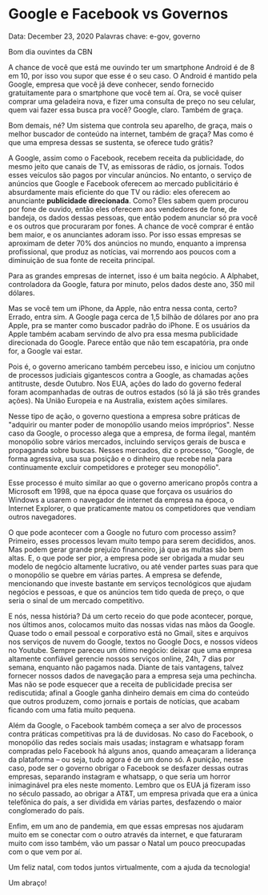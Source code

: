 # Google e Facebook vs Governos

Data: December 23, 2020
Palavras chave: e-gov, governo

Bom dia ouvintes da CBN

A chance de você que está me ouvindo ter um smartphone Android é de 8 em 10, por isso vou supor que esse é o seu caso. O Android é mantido pela Google, empresa que você já deve conhecer, sendo fornecido gratuitamente para o smartphone que você tem aí. Ora, se você quiser comprar uma geladeira nova, e fizer uma consulta de preço no seu celular, quem vai fazer essa busca pra você? Google, claro. Também de graça. 

Bom demais, né? Um sistema que controla seu aparelho, de graça, mais o melhor buscador de conteúdo na internet, também de graça? Mas como é que uma empresa dessas se sustenta, se oferece tudo grátis?

A Google, assim como o Facebook, recebem receita da publicidade, do mesmo jeito que canais de TV, as emissoras de rádio, os jornais. Todos esses veículos são pagos por vincular anúncios. No entanto, o serviço de anúncios que Google e Facebook oferecem ao mercado publicitário é absurdamente mais eficiente do que TV ou rádio: eles oferecem ao anunciante **publicidade direcionada**. Como? Eles sabem quem procurou por fone de ouvido, então eles oferecem aos vendedores de fone, de bandeja, os dados dessas pessoas, que então podem anunciar só pra você e os outros que procuraram por fones.  A chance de você comprar é então bem maior, e os anunciantes adoram isso. Por isso essas empresas se aproximam de deter 70% dos anúncios no mundo, enquanto a imprensa profissional, que produz as notícias, vai morrendo aos poucos com a diminuição de sua fonte de receita principal.

Para as grandes empresas de internet, isso é um baita negócio. A Alphabet, controladora da Google, fatura por minuto, pelos dados deste ano, 350 mil dólares. 

Mas se você tem um iPhone, da Apple, não entra nessa conta, certo? Errado, entra sim. A Google paga cerca de 1,5 bilhão de dólares por ano pra Apple, pra se manter como buscador padrão do iPhone. E os usuários da Apple também acabam servindo de alvo pra essa mesma publicidade direcionada do Google. Parece então que não tem escapatória, pra onde for, a Google vai estar.

Pois é, o governo americano também percebeu isso, e iniciou um conjutno de processos judiciais gigantescos contra a Google, as chamadas ações antitruste, desde Outubro. Nos EUA, ações do lado do governo federal foram acompanhadas de outras de outros estados (só lá já são três grandes ações). Na União Europeia e na Australia, existem ações similares. 

Nesse tipo de ação, o governo questiona a empresa sobre práticas de "adquirir ou manter poder de monopólio usando meios impróprios". Nesse caso da Google, o processo alega que a empresa, de forma ilegal, mantém monopólio sobre vários mercados, incluindo serviços gerais de busca e propaganda sobre buscas. Nesses mercados, diz o processo, "Google, de forma agressiva, usa sua posição e o dinheiro que recebe nela para continuamente excluir competidores e proteger seu monopólio". 

Esse processo é muito similar ao que o governo americano propôs contra a Microsoft em 1998, que na época quase que forçava os usuários do Windows a usarem o navegador de internet da empresa na época, o Internet Explorer, o que praticamente matou os competidores que vendiam outros navegadores.

O que pode acontecer com a Google no futuro com processo assim? Primeiro, esses processos levam muito tempo para serem decididos, anos. Mas podem gerar grande prejuízo financeiro, já que as multas são bem altas. E, o que pode ser pior, a empresa pode ser obrigada a mudar seu modelo de negócio altamente lucrativo, ou até vender partes suas para que o monopólio se quebre em várias partes. A empresa se defende, mencionando que investe bastante em serviços tecnológicos que ajudam negócios e pessoas, e que os anúncios tem tido queda de preço, o que seria o sinal de um mercado competitivo. 

E nós, nessa história? Dá um certo receio do que pode acontecer, porque, nos últimos anos, colocamos muito das nossas vidas nas mãos da Google. Quase todo o email pessoal e corporativo está no Gmail, sites e arquivos nos serviços de nuvem do Google, textos no Google Docs, e nossos vídeos no Youtube. Sempre pareceu um ótimo negócio: deixar que uma empresa altamente confiável gerencie nossos serviços online, 24h, 7 dias por semana, enquanto não pagamos nada. Diante de tais vantagens, talvez fornecer nossos dados de navegação para a empresa seja uma pechincha. Mas não se pode esquecer que a receita de publicidade precisa ser rediscutida; afinal a Google ganha dinheiro demais em cima do conteúdo que outros produzem, como jornais e portais de notícias, que acabam ficando com uma fatia muito pequena.

Além da Google, o Facebook também começa a ser alvo de processos contra práticas competitivas pra lá de duvidosas. No caso do Facebook, o monopólio das redes sociais mais usadas; instagram e whatsapp foram compradas pelo Facebook há alguns anos, quando ameaçaram a liderança da plataforma – ou seja, tudo agora é de um dono só. A punição, nesse caso, pode ser o governo obrigar o Facebook se desfazer dessas outras empresas, separando instagram e whatsapp, o que seria um horror inimaginável pra eles neste momento. Lembro que os EUA já fizeram isso no século passado, ao obrigar a AT&T, um empresa privada que era a única telefônica do país, a ser dividida em várias partes, desfazendo o maior conglomerado do país. 

Enfim, em um ano de pandemia, em que essas empresas nos ajudaram muito em se conectar com o outro através da internet, e que faturaram muito com isso também, vão um passar o Natal um pouco preocupadas com o que vem por aí.

Um feliz natal, com todos juntos virtualmente, com a ajuda da tecnologia!

Um abraço!